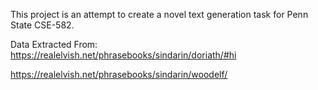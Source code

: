This project is an attempt to create a novel text generation task for Penn State CSE-582.

Data Extracted From: 
https://realelvish.net/phrasebooks/sindarin/doriath/#hi

https://realelvish.net/phrasebooks/sindarin/woodelf/

